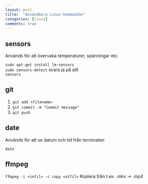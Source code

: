 ```yaml
---
layout: post
title:  "Användbara Linux-kommandon"
categories: [linux]
comments: true
---
```


## sensors
Används för att övervaka temperaturer, spänningar etc.

```sudo apt-get install lm-sensors```
<br>```sudo sensors-detect``` svara ja på allt
<br>```sensors```

## git
1. ```git add <filename>```
2. ```git commit -m "Commit message"```
3. ```git push```

## date
Används för att se datum och tid från terminalen

```date```

## ffmpeg
```ffmpeg -i <infil> -c copy <utfil>``` Kopiera från t.ex. .mkv -> .mp4